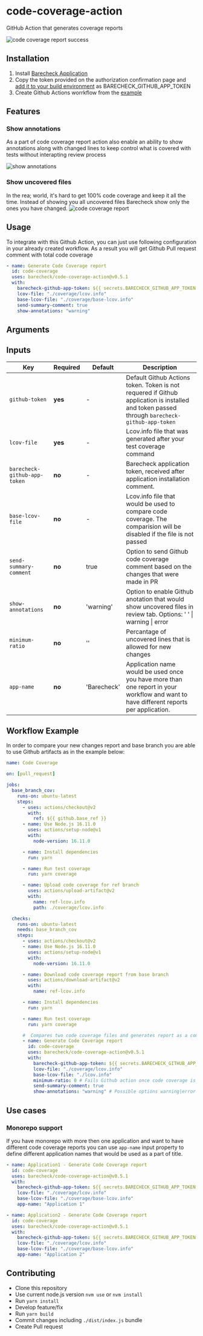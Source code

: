 # code-coverage-action

GitHub Action that generates coverage reports

![code coverage report success](./docs/img/barecheck-comment-success.png)

## Installation

1. Install [Barecheck Application](https://github.com/apps/barecheck)
2. Copy the token provided on the authorization confirmation page and [add it to your build environment](https://docs.github.com/en/actions/reference/environment-variables) as BARECHECK_GITHUB_APP_TOKEN
3. Create Github Actions worrkflow from the [example](https://github.com/barecheck/code-coverage-action#workflow-example)

## Features

### Show annotations

As a part of code coverage report action also enable an ability to show annotations along with changed lines to keep control what is covered with tests without interapting review process

![show annotations](./docs/img/show-annotations.png)

### Show uncovered files

In the rea; world, it's hard to get 100% code coverage and keep it all the time. Instead of showing you all uncovered files Barecheck show only the ones you have changed.
![code coverage report](./docs/img/barecheck-comment-fail.png)

## Usage

To integrate with this Github Action, you can just use following configuration in your already created workflow. As a result you will get Github Pull request comment with total code coverage

```yml
- name: Generate Code Coverage report
  id: code-coverage
  uses: barecheck/code-coverage-action@v0.5.1
  with:
    barecheck-github-app-token: ${{ secrets.BARECHECK_GITHUB_APP_TOKEN }}
    lcov-file: "./coverage/lcov.info"
    base-lcov-file: "./coverage/base-lcov.info"
    send-summary-comment: true
    show-annotations: "warning"
```

## Arguments

## Inputs

| Key                          | Required | Default     | Description                                                                                                                                  |
| ---------------------------- | -------- | ----------- | -------------------------------------------------------------------------------------------------------------------------------------------- |
| `github-token`               | **yes**  | -           | Default Github Actions token. Token is not requered if Github application is installed and token passed through `barecheck-github-app-token` |
| `lcov-file`                  | **yes**  | -           | Lcov.info file that was generated after your test coverage command                                                                           |
| `barecheck-github-app-token` | **no**   | -           | Barecheck application token, received after application installation comment.                                                                |
| `base-lcov-file`             | **no**   | -           | Lcov.info file that would be used to compare code coverage. The comparision will be disabled if the file is not passed                       |
| `send-summary-comment`       | **no**   | true        | Option to send Github code coverage comment based on the changes that were made in PR                                                        |
| `show-annotations`           | **no**   | 'warning'   | Option to enable Github anotation that would show uncovered files in review tab. Options: ' ' \| warning \| error                            |
| `minimum-ratio`              | **no**   | ''          | Percantage of uncovered lines that is allowed for new changes                                                                                |
| `app-name`                   | **no**   | 'Barecheck' | Application name would be used once you have more than one report in your workflow and want to have different reports per application.       |

## Workflow Example

In order to compare your new changes report and base branch you are able to use Github artifacts as in the example below:

```yml
name: Code Coverage

on: [pull_request]

jobs:
  base_branch_cov:
    runs-on: ubuntu-latest
    steps:
      - uses: actions/checkout@v2
        with:
          ref: ${{ github.base_ref }}
      - name: Use Node.js 16.11.0
        uses: actions/setup-node@v1
        with:
          node-version: 16.11.0

      - name: Install dependencies
        run: yarn

      - name: Run test coverage
        run: yarn coverage

      - name: Upload code coverage for ref branch
        uses: actions/upload-artifact@v2
        with:
          name: ref-lcov.info
          path: ./coverage/lcov.info

  checks:
    runs-on: ubuntu-latest
    needs: base_branch_cov
    steps:
      - uses: actions/checkout@v2
      - name: Use Node.js 16.11.0
        uses: actions/setup-node@v1
        with:
          node-version: 16.11.0

      - name: Download code coverage report from base branch
        uses: actions/download-artifact@v2
        with:
          name: ref-lcov.info

      - name: Install dependencies
        run: yarn

      - name: Run test coverage
        run: yarn coverage

      #  Compares two code coverage files and generates report as a comment
      - name: Generate Code Coverage report
        id: code-coverage
        uses: barecheck/code-coverage-action@v0.5.1
        with:
          barecheck-github-app-token: ${{ secrets.BARECHECK_GITHUB_APP_TOKEN }}
          lcov-file: "./coverage/lcov.info"
          base-lcov-file: "./lcov.info"
          minimum-ratio: 0 # Fails Github action once code coverage is decreasing
          send-summary-comment: true
          show-annotations: "warning" # Possible options warning|error
```

## Use cases

### Monorepo support

If you have monorepo with more then one application and want to have different code coverage reports you can use `app-name` input property to define different application names that would be used as a part of title.

```yml
- name: Application1 - Generate Code Coverage report
  id: code-coverage
  uses: barecheck/code-coverage-action@v0.5.1
  with:
    barecheck-github-app-token: ${{ secrets.BARECHECK_GITHUB_APP_TOKEN }}
    lcov-file: "./coverage/lcov.info"
    base-lcov-file: "./coverage/base-lcov.info"
    app-name: "Application 1"
```

```yml
- name: Application2 - Generate Code Coverage report
  id: code-coverage
  uses: barecheck/code-coverage-action@v0.5.1
  with:
    barecheck-github-app-token: ${{ secrets.BARECHECK_GITHUB_APP_TOKEN }}
    lcov-file: "./coverage/lcov.info"
    base-lcov-file: "./coverage/base-lcov.info"
    app-name: "Application 2"
```

## Contributing

- Clone this repository
- Use current node.js version `nvm use` or `nvm install`
- Run `yarn install`
- Develop feature/fix
- Run `yarn build`
- Commit changes including `./dist/index.js` bundle
- Create Pull request
